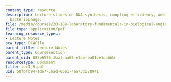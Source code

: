 ```yaml
---
content_type: resource
description: Lecture slides on DNA synthesis, coupling efficiency, and a refactoring
  bacteriophage.
file: /media/courses/20-109-laboratory-fundamentals-in-biological-engineering-fall-2007/b8fbfd94ada736ad06b14aa73c578941_lec1_5.pdf
file_type: application/pdf
learning_resource_types:
- Lecture Notes
ocw_type: OCWFile
parent_title: Lecture Notes
parent_type: CourseSection
parent_uid: 085e6576-1baf-aa63-e1ae-ea01ee1cabbb
resourcetype: Document
title: lec1_5.pdf
uid: b8fbfd94-ada7-36ad-06b1-4aa73c578941
---
```

